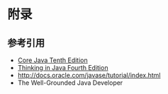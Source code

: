 # 附录

## 参考引用

* [Core Java Tenth Edition](http://www.amazon.com/Core-Java-I--Fundamentals-10th/dp/0134177304/ref=sr_1_1?s=books&ie=UTF8&qid=1451135456&sr=1-1&keywords=Core+Java)
* [Thinking in Java Fourth Edition](http://mindview.net/Books/TIJ4)
* <http://docs.oracle.com/javase/tutorial/index.html>
* The Well-Grounded Java Developer